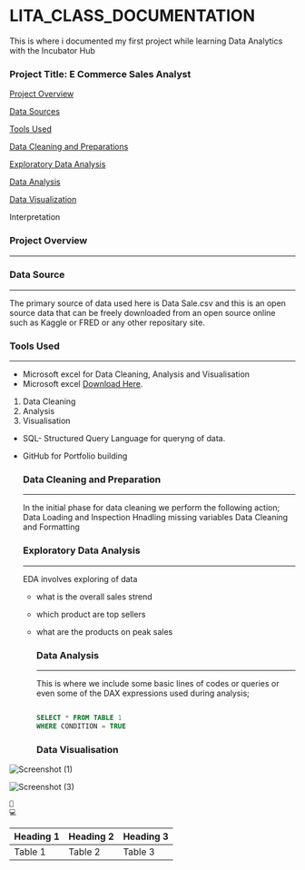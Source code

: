 # LITA_CLASS_DOCUMENTATION
This is where i documented my first project while learning Data Analytics with the Incubator Hub

### Project Title: E Commerce Sales Analyst
[Project Overview](#project-overview)


[Data Sources](data-sources)

[Tools Used](#tools-used)

[Data Cleaning and Preparations](#data-cleaning-and-preparation)

[Exploratory Data Analysis](#exploratory-data-analysis)

[Data Analysis](#data-analysis)

[Data Visualization](#data-visualisation)

Interpretation

### Project Overview
---
### Data Source
---
The primary source of data used here is Data Sale.csv and this is an open source data that can be freely downloaded from an open source online such as Kaggle or FRED or any other repositary site.

### Tools Used
---
- Microsoft excel for Data Cleaning, Analysis and Visualisation
-  Microsoft excel [Download Here](https://www.microsoft.com).
1. Data Cleaning
2. Analysis
3. Visualisation

- SQL- Structured Query Language for queryng of data.
- GitHub for Portfolio building

  ### Data Cleaning and Preparation
  ---
  In the initial phase for data cleaning we perform the following action;
  Data Loading and Inspection
  Hnadling missing variables
  Data Cleaning and Formatting

  ### Exploratory Data Analysis
  ---
  EDA involves exploring of data
  - what is the overall sales strend
  - which product are top sellers
  - what are the products on peak sales

    ### Data Analysis
    ---
    This is where we include some basic lines of codes or queries or even some of the DAX expressions used during analysis;
    
    ```SQL
    
    SELECT * FROM TABLE 1
    WHERE CONDITION = TRUE
    ```

    ### Data Visualisation
![Screenshot (1)](https://github.com/user-attachments/assets/076497b1-1a01-447d-a56c-6ef4d9af88c6)

 ![Screenshot (3)](https://github.com/user-attachments/assets/e631d338-f7ec-42a9-ac91-159fa5dca175)

    🧯
    💻
    
| Heading 1 | Heading 2 | Heading 3 |
|-----------|-----------|-----------|
| Table 1   | Table 2   | Table 3   |
